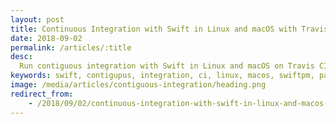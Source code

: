 ```yaml
---
layout: post
title: Continuous Integration with Swift in Linux and macOS with Travis CI
date: 2018-09-02
permalink: /articles/:title
desc:
  Run contiguous integration with Swift in Linux and macOS on Travis CI
keywords: swift, contigupus, integration, ci, linux, macos, swiftpm, package, manager
image: /media/articles/contiguous-integration/heading.png
redirect_from:
    - /2018/09/02/continuous-integration-with-swift-in-linux-and-macos-with-travis-ci.html
---
```

